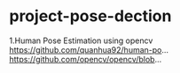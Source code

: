# project-pose-dection
1.Human Pose Estimation using opencv<br>
https://github.com/quanhua92/human-po...
https://github.com/opencv/opencv/blob...
